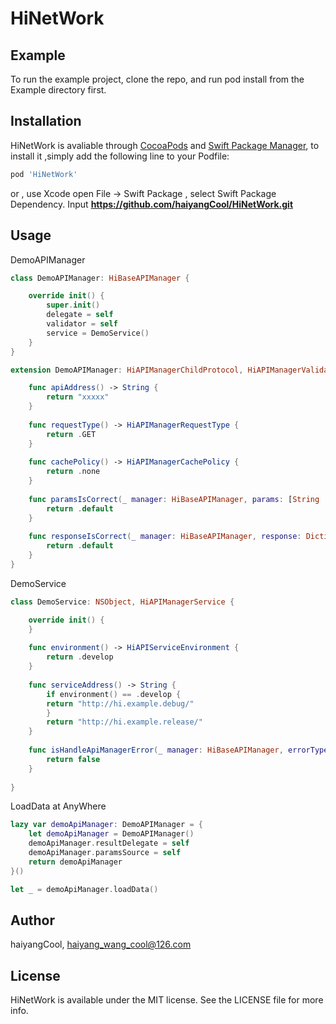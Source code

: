 # HiNetWork

## Example

To run the example project, clone the repo, and run pod install from the Example directory first.

## Installation

HiNetWork is avaliable through [CocoaPods](https://cocoapods.org) and 
[Swift Package Manager](https://swift.org/package-manager/), to install it ,simply add the following line to your Podfile:

``` ruby
pod 'HiNetWork'
```
or , use Xcode open File -> Swift Package , select Swift Package Dependency. Input **https://github.com/haiyangCool/HiNetWork.git**


## Usage

DemoAPIManager

``` swift 
class DemoAPIManager: HiBaseAPIManager {

    override init() {
        super.init()
        delegate = self
        validator = self
        service = DemoService()
    }
}

extension DemoAPIManager: HiAPIManagerChildProtocol, HiAPIManagerValidator {

    func apiAddress() -> String {
        return "xxxxx"
    }
    
    func requestType() -> HiAPIManagerRequestType {
        return .GET
    }
    
    func cachePolicy() -> HiAPIManagerCachePolicy {
        return .none
    }
    
    func paramsIsCorrect(_ manager: HiBaseAPIManager, params: [String : String]?) -> HiAPIManagerError {
        return .default
    }
    
    func responseIsCorrect(_ manager: HiBaseAPIManager, response: Dictionary<String, Any>?) -> HiAPIManagerError {
        return .default
    }
}
```

DemoService

``` swift 
class DemoService: NSObject, HiAPIManagerService {

    override init() {
    }
    
    func environment() -> HiAPIServiceEnvironment {
        return .develop
    }
    
    func serviceAddress() -> String {
        if environment() == .develop {
        return "http://hi.example.debug/"
        }
        return "http://hi.example.release/"
    }
    
    func isHandleApiManagerError(_ manager: HiBaseAPIManager, errorType type: HiAPIManagerError, errorContent content: Dictionary<String, Any>?) -> Bool {
        return false
    }
    
}
```

LoadData at AnyWhere

```swift
lazy var demoApiManager: DemoAPIManager = {
    let demoApiManager = DemoAPIManager()
    demoApiManager.resultDelegate = self
    demoApiManager.paramsSource = self
    return demoApiManager
}()

let _ = demoApiManager.loadData()
```

## Author

haiyangCool, haiyang_wang_cool@126.com

## License

HiNetWork is available under the MIT license. See the LICENSE file for more info.
